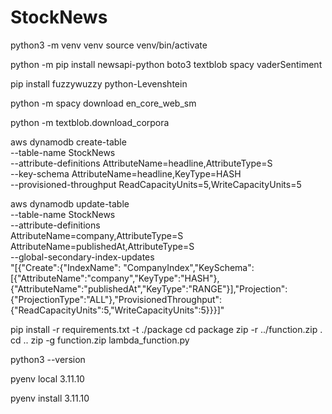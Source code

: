 # StockNews

python3 -m venv venv
source venv/bin/activate


python -m pip install newsapi-python boto3 textblob spacy vaderSentiment

pip install fuzzywuzzy python-Levenshtein

python -m spacy download en_core_web_sm


python -m textblob.download_corpora 

aws dynamodb create-table \
    --table-name StockNews \
    --attribute-definitions AttributeName=headline,AttributeType=S \
    --key-schema AttributeName=headline,KeyType=HASH \
    --provisioned-throughput ReadCapacityUnits=5,WriteCapacityUnits=5


aws dynamodb update-table \
    --table-name StockNews \
    --attribute-definitions \
        AttributeName=company,AttributeType=S \
        AttributeName=publishedAt,AttributeType=S \
    --global-secondary-index-updates \
        "[{\"Create\":{\"IndexName\": \"CompanyIndex\",\"KeySchema\":[{\"AttributeName\":\"company\",\"KeyType\":\"HASH\"},{\"AttributeName\":\"publishedAt\",\"KeyType\":\"RANGE\"}],\"Projection\":{\"ProjectionType\":\"ALL\"},\"ProvisionedThroughput\":{\"ReadCapacityUnits\":5,\"WriteCapacityUnits\":5}}}]"

pip install -r requirements.txt -t ./package
cd package
zip -r ../function.zip .
cd ..
zip -g function.zip lambda_function.py

python3 --version  

pyenv local 3.11.10

pyenv install 3.11.10
